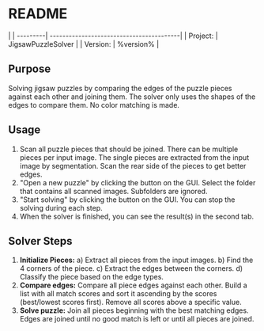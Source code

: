# README 

|
| ---------| -----------------------------------------|
| Project: | JigsawPuzzleSolver                       |
| Version: | %version%                                |

## Purpose
Solving jigsaw puzzles by comparing the edges of the puzzle pieces against each other and joining them.
The solver only uses the shapes of the edges to compare them. No color matching is made.

## Usage
1. Scan all puzzle pieces that should be joined. There can be multiple pieces per input image. The single pieces are extracted from the input image by segmentation. Scan the rear side of the pieces to get better edges.
2. "Open a new puzzle" by clicking the button on the GUI. Select the folder that contains all scanned images. Subfolders are ignored.
3. "Start solving" by clicking the button on the GUI. You can stop the solving during each step.
4. When the solver is finished, you can see the result(s) in the second tab.

## Solver Steps
1. **Initialize Pieces:**
   a) Extract all pieces from the input images.
   b) Find the 4 corners of the piece.
   c) Extract the edges between the corners.
   d) Classify the piece based on the edge types.
2. **Compare edges:** Compare all piece edges against each other. Build a list with all match scores and sort it ascending by the scores (best/lowest scores first). Remove all scores above a specific value. 
3. **Solve puzzle:** Join all pieces beginning with the best matching edges. Edges are joined until no good match is left or until all pieces are joined.